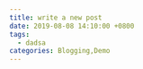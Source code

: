 ```yaml
---
title: write a new post
date: 2019-08-08 14:10:00 +0800
tags:
  - dadsa
categories: Blogging,Demo
---
```

